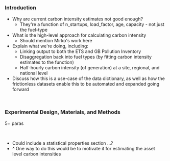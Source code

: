 #

### Introduction

* Why are current carbon intensity estimates not good enough?
    * They're a function of n_startups, load_factor, age, capacity - not just the fuel-type
* What is the high-level approach for calculating carbon intensity
    * Should mention Mirko's work here
* Explain what we're doing, including: 
    * Linking output to both the ETS and GB Pollution Inventory
    * Disaggregation back into fuel types (by fitting carbon intensity estimates to the function)
    * Half-hourly carbon intensity (of generation) at a site, regional, and national level
* Discuss how this is a use-case of the data dictionary, as well as how the frictionless datasets enable this to be automated and expanded going forward

<br>

### Experimental Design, Materials, and Methods

5+ paras

<br>

* Could include a statistical properties section ...?
* ^ One way to do this would be to motivate it for estimating the asset level carbon intensities